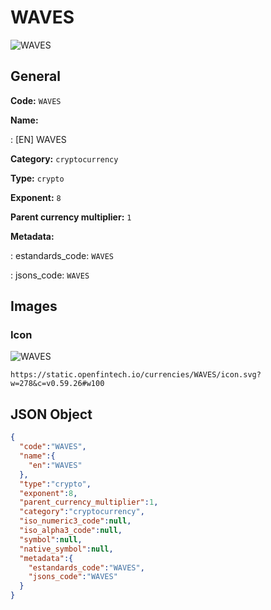 
# WAVES 
![WAVES](https://static.openfintech.io/currencies/WAVES/icon.svg?w=278&c=v0.59.26#w100)  

## General 
 
**Code:** `WAVES` 
 
**Name:** 
 
:	[EN] WAVES 
 
**Category:** `cryptocurrency` 
 
**Type:** `crypto` 
 
**Exponent:** `8` 
 
**Parent currency multiplier:** `1` 
 
**Metadata:** 
 
:	estandards_code: `WAVES` 
 
:	jsons_code: `WAVES` 
 

## Images 

### Icon 
 
![WAVES](https://static.openfintech.io/currencies/WAVES/icon.svg?w=278&c=v0.59.26#w100)  

```
https://static.openfintech.io/currencies/WAVES/icon.svg?w=278&c=v0.59.26#w100
```  

## JSON Object 

```json
{
  "code":"WAVES",
  "name":{
    "en":"WAVES"
  },
  "type":"crypto",
  "exponent":8,
  "parent_currency_multiplier":1,
  "category":"cryptocurrency",
  "iso_numeric3_code":null,
  "iso_alpha3_code":null,
  "symbol":null,
  "native_symbol":null,
  "metadata":{
    "estandards_code":"WAVES",
    "jsons_code":"WAVES"
  }
}
```  
